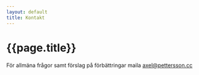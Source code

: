 ```yaml
---
layout: default
title: Kontakt
---
```

<div class="container">
    <div class="row">
        <div class="col-md-8 col-md-offset-2 text-center">
            <h1 id="pageTitle">{{page.title}}</h1>
        </div>
        <div class="col-md-8 col-md-offset-2 text-center" style="margin-bottom:20px">
            <i class="fa fa-phone fa-4x"></i>
        </div>
        <div class="col-md-8 col-md-offset-2 text-center" style="margin-bottom:20px">
            <span>För allmäna frågor samt förslag på förbättringar maila <a href="mailto:axel@pettersson.cc">axel@pettersson.cc</a></span>
        </div>
    </div>
</div>